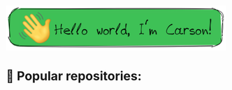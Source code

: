![Profile banner](https://raw.githubusercontent.com/carsonOK/carsonOK/refs/heads/main/banner.png)
# 📌 Popular repositories:
